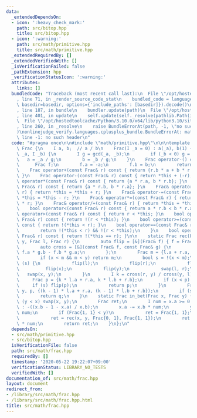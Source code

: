 ```yaml
---
data:
  _extendedDependsOn:
  - icon: ':heavy_check_mark:'
    path: src/bitop.hpp
    title: src/bitop.hpp
  - icon: ':warning:'
    path: src/math/primitive.hpp
    title: src/math/primitive.hpp
  _extendedRequiredBy: []
  _extendedVerifiedWith: []
  _isVerificationFailed: false
  _pathExtension: hpp
  _verificationStatusIcon: ':warning:'
  attributes:
    links: []
  bundledCode: "Traceback (most recent call last):\n  File \"/opt/hostedtoolcache/Python/3.10.0/x64/lib/python3.10/site-packages/onlinejudge_verify/documentation/build.py\"\
    , line 71, in _render_source_code_stat\n    bundled_code = language.bundle(stat.path,\
    \ basedir=basedir, options={'include_paths': [basedir]}).decode()\n  File \"/opt/hostedtoolcache/Python/3.10.0/x64/lib/python3.10/site-packages/onlinejudge_verify/languages/cplusplus.py\"\
    , line 187, in bundle\n    bundler.update(path)\n  File \"/opt/hostedtoolcache/Python/3.10.0/x64/lib/python3.10/site-packages/onlinejudge_verify/languages/cplusplus_bundle.py\"\
    , line 401, in update\n    self.update(self._resolve(pathlib.Path(included), included_from=path))\n\
    \  File \"/opt/hostedtoolcache/Python/3.10.0/x64/lib/python3.10/site-packages/onlinejudge_verify/languages/cplusplus_bundle.py\"\
    , line 260, in _resolve\n    raise BundleErrorAt(path, -1, \"no such header\"\
    )\nonlinejudge_verify.languages.cplusplus_bundle.BundleErrorAt: math/primitive.hpp:\
    \ line -1: no such header\n"
  code: "#pragma once\n\n#include \"math/primitive.hpp\"\n\n\ntemplate <class I> struct\
    \ Frac {\n    I a, b;  // a / b\n    Frac(I _a = 0) : a(_a), b(1) {}\n    Frac(I\
    \ _a, I _b) {\n        I g = gcd(_a, _b);\n        if (_b < 0) g = -g;\n     \
    \   a = _a / g;\n        b = _b / g;\n    }\n    Frac operator-() const {\n  \
    \      Frac f;\n        f.a = -a;\n        f.b = b;\n        return f;\n    }\n\
    \    Frac operator+(const Frac& r) const { return {r.b * a + b * r.a, b * r.b};\
    \ }\n    Frac operator-(const Frac& r) const { return *this + (-r); }\n    Frac\
    \ operator*(const Frac& r) const { return {a * r.a, b * r.b}; }\n    Frac operator/(const\
    \ Frac& r) const { return {a * r.b, b * r.a}; }\n    Frac& operator+=(const Frac&\
    \ r) { return *this = *this + r; }\n    Frac& operator-=(const Frac& r) { return\
    \ *this = *this - r; }\n    Frac& operator*=(const Frac& r) { return *this = *this\
    \ * r; }\n    Frac& operator/=(const Frac& r) { return *this = *this / r; }\n\
    \    bool operator<(const Frac& r) const { return a * r.b < b * r.a; }\n    bool\
    \ operator>(const Frac& r) const { return r < *this; }\n    bool operator<=(const\
    \ Frac& r) const { return !(r < *this); }\n    bool operator>=(const Frac& r)\
    \ const { return !(*this < r); }\n    bool operator==(const Frac& r) const {\n\
    \        return !(*this < r) && !(r < *this);\n    }\n    bool operator!=(const\
    \ Frac& r) const { return !(*this == r); }\n\n    static Frac rec(Frac x, Frac\
    \ y, Frac l, Frac r) {\n        auto flip = [&](Frac& f) { f = Frac(1) - f; };\n\
    \        auto cross = [&](const Frac& f, const Frac& g) {\n            return\
    \ f.a * g.b - f.b * g.a;\n        };\n        Frac m = {l.a + r.a, l.b + r.b};\n\
    \        if (x < m && m < y) return m;\n        bool s = !(x < m);\n        if\
    \ (s) {\n            flip(l);\n            flip(r);\n            flip(m);\n  \
    \          flip(x);\n            flip(y);\n            swap(l, r);\n         \
    \   swap(x, y);\n        }\n        I k = cross(r, y) / cross(y, l) + 1;\n   \
    \     Frac p = {k * l.a + r.a, k * l.b + r.b};\n        if (x < p) {\n       \
    \     if (s) flip(p);\n            return p;\n        }\n        Frac q = rec(x,\
    \ y, p, {(k - 1) * l.a + r.a, (k - 1) * l.b + r.b});\n        if (s) flip(q);\n\
    \        return q;\n    }\n    static Frac in_bet(Frac x, Frac y) {\n        if\
    \ (y < x) swap(x, y);\n        Frac ret;\n        I num = x.a >= 0 ? x.a / x.b\
    \ : -((x.b - 1 - x.a) / x.b);\n        x.a -= x.b * num;\n        y.a -= y.b *\
    \ num;\n        if (Frac{1, 1} < y)\n            ret = Frac{1, 1};\n        else\n\
    \            ret = rec(x, y, Frac{0, 1}, Frac{1, 1});\n        ret.a += ret.b\
    \ * num;\n        return ret;\n    }\n};\n"
  dependsOn:
  - src/math/primitive.hpp
  - src/bitop.hpp
  isVerificationFile: false
  path: src/math/frac.hpp
  requiredBy: []
  timestamp: '2020-05-22 19:22:07+09:00'
  verificationStatus: LIBRARY_NO_TESTS
  verifiedWith: []
documentation_of: src/math/frac.hpp
layout: document
redirect_from:
- /library/src/math/frac.hpp
- /library/src/math/frac.hpp.html
title: src/math/frac.hpp
---
```

